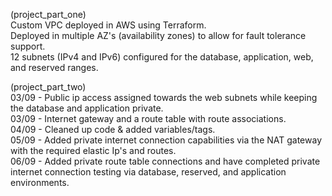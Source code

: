 (project_part_one)  
Custom VPC deployed in AWS using Terraform.  
Deployed in multiple AZ's (availability zones) to allow for fault tolerance support.  
12 subnets (IPv4 and IPv6) configured for the database, application, web, and reserved ranges.  

(project_part_two)  
03/09 - Public ip access assigned towards the web subnets while keeping the database and application private.  
03/09 - Internet gateway and a route table with route associations.  
04/09 - Cleaned up code & added variables/tags.  
05/09 - Added private internet connection capabilities via the NAT gateway with the required elastic Ip's and routes.  
06/09 - Added private route table connections and have completed private internet connection testing via database, reserved, and application environments.